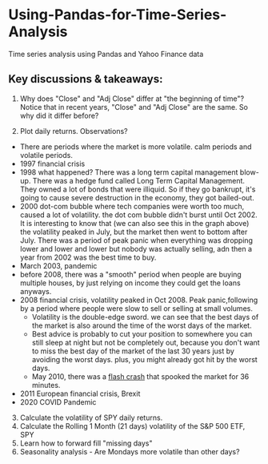 # Using-Pandas-for-Time-Series-Analysis

Time series analysis using Pandas and Yahoo Finance data

## Key discussions & takeaways:
1. Why does "Close" and "Adj Close" differ at "the beginning of time"? Notice that in recent years, "Close" and "Adj Close" are the same. So why did it differ before?

2. Plot daily returns. Observations?
  - There are periods where the market is more volatile. calm periods and volatile periods.
  - 1997 financial crisis
  - 1998 what happened? There was a long term capital management blow-up. There was a hedge fund called Long Term Capital Management. They owned a lot of bonds that were illiquid. So if they go bankrupt, it's going to cause severe destruction in the economy, they got bailed-out.
  - 2000 dot-com bubble where tech companies were worth too much, caused a lot of volatility. the dot com bubble didn't burst until Oct 2002. It is interesting to know that (we can also see this in the graph above) the volatility peaked in July, but the market then went to bottom after July. There was a period of peak panic when everything was dropping lower and lower and lower but nobody was actually selling, adn then a year from 2002 was the best time to buy.
  - March 2003, pandemic
  - before 2008, there was a "smooth" period when people are buying multiple houses, by just relying on income they could get the loans anyways.
  - 2008 financial crisis, volatility peaked in Oct 2008. Peak panic,following by a period where people were slow to sell or selling at small volumes.
    - Volatility is the double-edge sword. we can see that the best days of the market is also around the time of the worst days of the market.
    - Best advice is probably to cut your position to somewhere you can still sleep at night but not be completely out, because you don't want to miss the best day of the market of the last 30 years just by avoiding the worst days. plus, you might already got hit by the worst days.
    - May 2010, there was a [flash crash](https://www.theguardian.com/business/2015/apr/22/2010-flash-crash-new-york-stock-exchange-unfolded) that spooked the market for 36 minutes.
  - 2011 European financial crisis, Brexit
  - 2020 COVID Pandemic

3. Calculate the volatility of SPY daily returns.
4. Calculate the Rolling 1 Month (21 days) volatility of the S&P 500 ETF, SPY
5. Learn how to forward fill "missing days"
6. Seasonality analysis - Are Mondays more volatile than other days?
